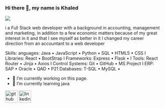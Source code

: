 ### Hi there 👋, my name is Khaled
![](https://user-images.githubusercontent.com/111436094/196985818-fffcdab9-ac18-4b63-95a9-b1d9a70ab205.jpg)

i a Full Stack web developer with a background in accounting, management and marketing, in addition to a few economic matters because of my great interest in it and that I see myself as better in it I changed my career direction from an accountant to a web developer 

Skills: anguages: Java • JavaScript • Python  • SQL • HTML5 • CSS I Libraries: React • BootStrap I Frameworks: Express • Flask • I Tools: React Router • Jinja • Axios I Control Systems: Git • GitHub • MS Project I ERP: SAP • Oracle • QAD • P21 Databases: T-SQL • MySQL • 

- 🔭 I’m currently working on this page. 
- 🌱 I’m currently learning java 


[<img src='https://cdn.jsdelivr.net/npm/simple-icons@3.0.1/icons/github.svg' alt='github' height='40'>](https://github.com/https://github.com/Khaled-Ammar?tab=repositories)  [<img src='https://cdn.jsdelivr.net/npm/simple-icons@3.0.1/icons/linkedin.svg' alt='linkedin' height='40'>](https://www.linkedin.com/in/https://www.linkedin.com/in/khaled-ammar-4b239a254//)  


